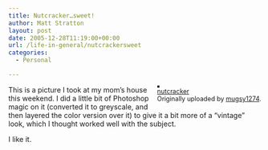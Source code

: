 ```yaml
---
title: Nutcracker…sweet!
author: Matt Stratton
layout: post
date: 2005-12-28T11:19:00+00:00
url: /life-in-general/nutcrackersweet
categories:
  - Personal

---
```

<div style="float:right;margin-left:10px;margin-bottom:10px;">
  <a href="http://www.flickr.com/photos/mugsy/78241778/" title="photo sharing"><img src="http://static.flickr.com/40/78241778_3a204135ff_m.jpg" alt="" style="border:solid 2px #000000;" /></a> <br /> <span style="font-size:.9em;margin-top:0;"> <a href="http://www.flickr.com/photos/mugsy/78241778/">nutcracker</a> <br /> Originally uploaded by <a href="http://www.flickr.com/people/mugsy/">mugsy1274</a>. </span>
</div>

This is a picture I took at my mom&#8217;s house this weekend. I did a little bit of Photoshop magic on it (converted it to greyscale, and then layered the color version over it) to give it a bit more of a &#8220;vintage&#8221; look, which I thought worked well with the subject.

I like it.